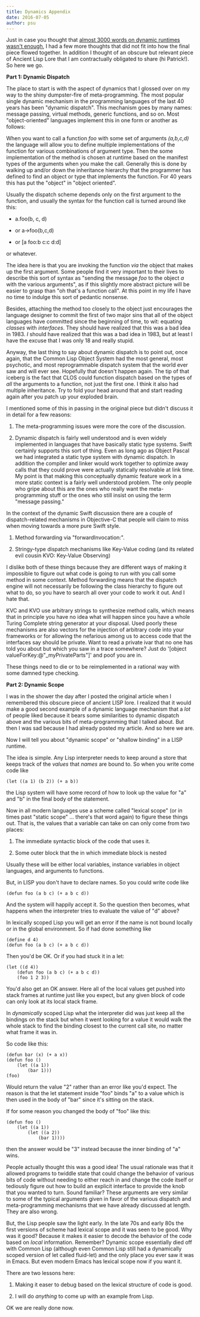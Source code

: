 ```yaml
---
title: Dynamics Appendix
date: 2016-07-05
author: psu
---
```


Just in case you thought that <a href="http://mutable-states.com/general-dynamics.html">almost 3000 words on dynamic runtimes wasn't enough</a>, I had a few more thoughts that did not fit into how the final piece flowed together. In addition I thought of an obscure but relevant piece of Ancient Lisp Lore that I am contractually obligated to share (hi Patrick!). So here we go.

**Part 1: Dynamic Dispatch**

The place to start is with the aspect of dynamics that I glossed over on my way to the shiny dumpster-fire of meta-programming. The most popular single dynamic mechanism in the programming languages of the last 40 years has been "dynamic dispatch". This mechanism goes by many names: message passing, virtual methods,  generic functions, and so on. Most "object-oriented" languages implement this in one form or another as follows:

When you want to call a function *foo* with some set of arguments *(a,b,c,d)* the language will allow you to define multiple implementations of the function for various combinations of argument type. Then the some implementation of the method is chosen at runtime based on the manifest types of the arguments when you make the call. Generally this is done by walking up and/or down the inheritance hierarchy that the programmer has defined to find an object or type that implements the function. For 40 years this has put the "object" in "object oriented".

Usually the dispatch scheme depends only on the first argument to the function, and usually the syntax for the function call is turned around like this:

* a.foo(b, c, d) 

* or a->foo(b,c,d)

* or [a foo:b c:c d:d]

or whatever.

The idea here is that you are invoking the function *via* the object that makes up the first argument. Some people find it very important to their lives to describe this sort of syntax as "sending the message *foo* to the object *a* with the various arguments", as if this slightly more abstract picture will be easier to grasp than "oh that's a function call". At this point in my life I have no time to indulge this sort of pedantic nonsense.

Besides, attaching the method too closely to the object just encourages the language designer to commit the first of two major sins that all of the object languages have committed since the beginning of time, to wit: equating *classes* with *interfaces*. They should have realized that this was a bad idea in 1983. *I* should have realized that this was a bad idea in 1983, but at least I have the excuse that I was only 18 and really stupid.

Anyway, the last thing to say about dynamic dispatch is to point out, once again, that the Common Lisp Object System had the most general, most psychotic, and most reprogrammable dispatch system that the world ever saw and will ever see. Hopefully that doesn't happen again. The tip of that iceberg is the fact that CLOS could function dispatch based on the types of *all* the arguments to a function, not just the first one. I think it also had multiple inheritance. Try to fold your head around that and start reading again after you patch up your exploded brain.

I mentioned some of this in passing in the original piece but didn't discuss it in detail for a few reasons:

1. The meta-programming issues were more the core of the discussion.

2. Dynamic dispatch is fairly well understood and is even widely implemented in languages that have basically static type systems. Swift certainly supports this sort of thing. Even as long ago as Object Pascal we had integrated a static type system with dynamic dispatch. In addition the compiler and linker would work together to optimize away calls that they could prove were actually statically resolvable at link time. My point is that making this conceptually dynamic feature work in a more static context is a fairly well understood problem. The only people who gripe about this are the ones who really want the meta-programming stuff or the ones who still insist on using the term "message passing." 

In the context of the dynamic Swift discussion there are a couple of dispatch-related mechanisms in Objective-C that people will claim to miss when moving towards a more pure Swift style.

1. Method forwarding via "forwardInvocation:".

2. Stringy-type dispatch mechanisms like Key-Value coding (and its related evil cousin KVO: Key-Value Observing)

I dislike both of these things because they are different ways of making it impossible to figure out what code is going to run with you call some method in some context. Method forwarding means that the dispatch engine will not necessarily be following the class hierarchy to figure out what to do, so you have to search all over your code to work it out. And I hate that. 

KVC and KVO use arbitrary strings to synthesize method calls, which means that in principle you have no idea what will happen since you have a whole Turing Complete string generator at your disposal. Used poorly these mechanisms are also vectors for the injection of arbitrary code  into your frameworks or for allowing the nefarious among us to access code that the interfaces say should be private. Want to read a private ivar that no one has told you about but which you saw in a trace somewhere? Just do '[object valueForKey:@"_myPrivateParts"]' and poof you are in.

These things need to die or to be reimplemented in a rational way with some damned type checking. 

**Part 2: Dynamic Scope**

I was in the shower the day after I posted the original article when I remembered this obscure piece of ancient LISP lore. I realized that it would make a good second example of a dynamic language mechanism that a *lot* of people liked because it bears some similarities to dynamic dispatch above and the various bits of meta-programming that I talked about. But then I was sad because I had already posted my article. And so here we are.

Now I will tell you about "dynamic scope" or "shallow binding" in a LISP runtime.

The idea is simple. Any Lisp interpreter needs to keep around a store that keeps track of the *values* that *names* are bound to. So when you write come code like

	(let ((a 1) (b 2)) (+ a b))
	
the Lisp system will have some record of how to look up the value for "a" and "b" in the final body of the statement.

Now in all modern languages use a scheme called "lexical scope" (or in times past "static scope" ... there's that word again) to figure these things out. That is, the values that a variable can take on can only come from two places:

1. The immediate syntactic block of the code that uses it.

2. Some outer block that the in which immediate block is nested

Usually these will be either local variables, instance variables in object languages, and arguments to functions.

But, in LISP you don't have to declare names. So you could write code like

	(defun foo (a b c) (+ a b c d))
	
And the system will happily accept it. So the question then becomes, what happens when the interpreter tries to evaluate the value of "d" above?

In lexically scoped Lisp you will get an error if the name is not bound locally or in the global environment. So if had done something like

	(define d 4)
	(defun foo (a b c) (+ a b c d))
	
Then you'd be OK. Or if you had stuck it in a let:

	(let ((d 4))
		(defun foo (a b c) (+ a b c d))
		(foo 1 2 3))
		
You'd also get an OK answer. Here all of the local values get pushed into stack frames at runtime just like you expect, but any given block of code can only look at its local stack frame.

In *dynamically* scoped Lisp what the interpreter did was just keep all the bindings on the stack but when it went looking for a value it would walk the whole stack to find the binding closest to the current call site, no matter what frame it was in.

So code like this:

	(defun bar (x) (+ a x))
	(defun foo ()
		(let ((a 1)) 
			(bar 1)))
	(foo)

Would return the value "2" rather than an error like you'd expect. The reason is that the let statement inside "foo" binds "a" to a value which is then used in the body of "bar" since it's sitting on the stack.

If for some reason you changed the body of "foo" like this:

	(defun foo ()
		(let ((a 1)) 
			(let ((a 2))
				(bar 1))))
			
then the answer would be "3" instead because the inner binding of "a" wins. 

People actually thought this was a good idea! The usual rationale was that it allowed programs to twiddle state that could change the behavior of various bits of code without needing to either reach in and change the code itself or tediously figure out how to build an explicit interface to provide the knob that you wanted to turn. Sound familiar? These arguments are very similar to some of the typical arguments given in favor of the various dispatch and meta-programming mechanisms that we have already discussed at length. They are also wrong.

But, the Lisp people saw the light early. In the late 70s and early 80s the first versions of scheme had lexical scope and it was seen to be good. Why was it good? Because it makes it easier to decode the behavior of the code based on *local* information. Remember? Dynamic scope essentially died off with Common Lisp (although even Common Lisp still had a dynamically scoped version of let called fluid-let) and the only place you ever saw it was in Emacs. But even modern Emacs has lexical scope now if you want it.

There are two lessons here:

1. Making it easer to debug based on the lexical structure of code is good.

2. I will do *anything* to come up with an example from Lisp.

OK we are really done now.
